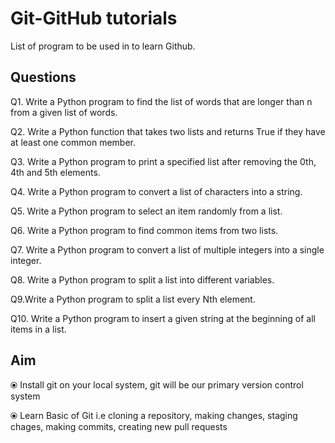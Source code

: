 # Git-GitHub tutorials
List of program to be used in to learn Github.

## Questions

Q1. Write a Python program to find the list of words that are longer than n from a given list of words.

Q2. Write a Python function that takes two lists and returns True if they have at least one common member.

Q3. Write a Python program to print a specified list after removing the 0th, 4th and 5th elements.

Q4. Write a Python program to convert a list of characters into a string.

Q5. Write a Python program to select an item randomly from a list.

Q6. Write a Python program to find common items from two lists.

Q7. Write a Python program to convert a list of multiple integers into a single integer.

Q8. Write a Python program to split a list into different variables.

Q9.Write a Python program to split a list every Nth element.

Q10. Write a Python program to insert a given string at the beginning of all items in a list.

## Aim

⦿ Install git on your local system, git will be our primary version control system

⦿ Learn Basic of Git i.e cloning a repository, making changes, staging chages, making commits, creating new pull requests
